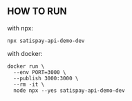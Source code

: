 ## HOW TO RUN

with npx:

```
npx satispay-api-demo-dev
```

with docker:

```
docker run \
  --env PORT=3000 \
  --publish 3000:3000 \
  --rm -it \
  node npx --yes satispay-api-demo-dev
```
